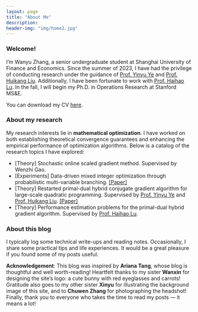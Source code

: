 ```yaml
---
layout: page
title: "About Me"
description: 
header-img: "img/home2.jpg"
---
```


### Welcome!

I’m Wanyu Zhang, a senior undergraduate student at Shanghai University of Finance and Economics. Since the summer of 2023, I have had the privilege of conducting research under the guidance of [<u>Prof. Yinyu Ye</u>](https://web.stanford.edu/~yyye/) and [<u>Prof. Huikang Liu</u>](https://huikang2019.github.io/). Additionally, I have been fortunate to work with [<u>Prof. Haihao Lu</u>](https://mitsloan.mit.edu/faculty/directory/haihao-lu). In the fall, I will begin my Ph.D. in Operations Research at Stanford MS&E.

You can download my CV [<u>here</u>](https://drive.google.com/file/d/1CQCCthllm8AAIpPSYyHOyYi_ZPE-nAyn/view?usp=drive_link).

### About my research

My research interests lie in **mathematical optimization**. I have worked on both establishing theoretical convergence guarantees and enhancing the empirical performance of optimization algorithms. Below is a catalog of the research topics I have explored:

- [Theory] Stochastic online scaled gradient method. Supervised by Wenzhi Gao.
- [Experiments] Data-driven mixed integer optimization through probabilistic multi-variable branching. [<u>[Paper]</u>](https://arxiv.org/abs/2305.12352)
- [Theory] Restarted primal-dual hybrid conjugate gradient algorithm for large-scale quadratic programming. Supervised by [Prof. Yinyu Ye](https://web.stanford.edu/~yyye/) and [Prof. Huikang Liu](https://huikang2019.github.io/). [<u>[Paper]</u>](https://arxiv.org/abs/2405.16160)
- [Theory] Performance estimation problems for the primal-dual hybrid gradient algorithm. Supervised by [Prof. Haihao Lu](https://mitsloan.mit.edu/faculty/directory/haihao-lu).

### About this blog

I typically log some technical write-ups and reading notes. Occasionally, I share some practical tips and life experiences. It would be a great pleasure if you found some of my posts useful.

**Acknowledgement**: This blog was inspired by **Ariana Tang**, whose blog is thoughtful and well worth-reading! Heartfelt thanks to my sister **Wanxin** for designing the site’s logo: a cute bunny with red eyeglasses and carrots! Gratitude also goes to my other sister **Xinyu** for illustrating the background image of this site, and to **Chuwen Zhang** for photographing the headshot! Finally, thank you to everyone who takes the time to read my posts — it means a lot!

